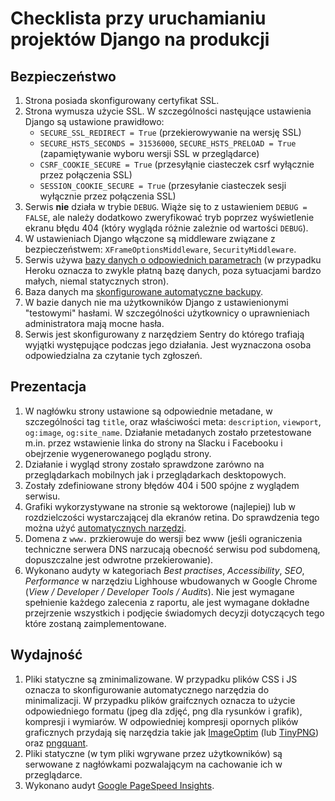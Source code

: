 # Checklista przy uruchamianiu projektów Django na produkcji

## Bezpieczeństwo
1. Strona posiada skonfigurowany certyfikat SSL.
2. Strona wymusza użycie SSL. W szczególności nastęujące ustawienia Django są ustawione prawidłowo:
    * `SECURE_SSL_REDIRECT = True` (przekierowywanie na wersję SSL)
    * `SECURE_HSTS_SECONDS = 31536000`, `SECURE_HSTS_PRELOAD = True` (zapamiętywanie wyboru wersji SSL w przeglądarce)
    * `CSRF_COOKIE_SECURE = True` (przesyłąnie ciasteczek csrf wyłącznie przez połączenia SSL)
    * `SESSION_COOKIE_SECURE = True` (przesyłanie ciasteczek sesji wyłącznie przez połączenia SSL)
3. Serwis **nie** działa w trybie `DEBUG`. Wiąże się to z ustawieniem `DEBUG = FALSE`, ale należy dodatkowo zweryfikować tryb poprzez wyświetlenie ekranu błędu 404 (który wygląda różnie zależnie od wartości `DEBUG`).
4. W ustawieniach Django włączone są middleware związane z bezpieczeństwem: `XFrameOptionsMiddleware`, `SecurityMiddleware`.
5. Serwis używa [bazy danych o odpowiednich parametrach](https://www.heroku.com/pricing#postgres-pricing) (w przypadku Heroku oznacza to zwykle płatną bazę danych, poza sytuacjami bardzo małych, niemal statycznych stron).
6. Baza danych ma [skonfigurowane automatyczne backupy](https://devcenter.heroku.com/articles/heroku-postgres-backups#scheduling-backups).
7. W bazie danych nie ma użytkowników Django z ustawienionymi "testowymi" hasłami. W szczególności użytkownicy o uprawnieniach administratora mają mocne hasła.
8. Serwis jest skonfigurowany z narzędziem Sentry do którego trafiają wyjątki występujące podczas jego działania. Jest wyznaczona osoba odpowiedzialna za czytanie tych zgłoszeń.

## Prezentacja
1. W nagłówku strony ustawione są odpowiednie metadane, w szczególności tag `title`, oraz właściwości meta: `description`, `viewport`, `og:image`, `og:site_name`. Działanie metadanych zostało przetestowane m.in. przez wstawienie linka do strony na Slacku i Facebooku i obejrzenie wygenerowanego poglądu strony.
2. Działanie i wygląd strony zostało sprawdzone zarówno na przeglądarkach mobilnych jak i przeglądarkach desktopowych.
3. Zostały zdefiniowane strony błędów 404 i 500 spójne z wyglądem serwisu.
4. Grafiki wykorzystywane na stronie są wektorowe (najlepiej) lub w rozdzielczości wystarczającej dla ekranów retina. Do sprawdzenia tego można użyć [automatycznych narzędzi](http://www.retinaextension.com/).
5. Domena z `www.` przkierowuje do wersji bez www (jeśli ograniczenia techniczne serwera DNS narzucają obecność serwisu pod subdomeną, dopuszczalne jest odwrotne przekierowanie).
6. Wykonano audyty w kategoriach *Best practises*, *Accessibility*, *SEO*, *Performance* w narzędziu Lighhouse wbudowanych w Google Chrome (*View / Developer / Developer Tools / Audits*). Nie jest wymagane spełnienie każdego zalecenia z raportu, ale jest wymagane dokładne przejrzenie wszystkich i podjęcie świadomych decyzji dotyczących tego które zostaną zaimplementowane.

## Wydajność
1. Pliki statyczne są zminimalizowane. W przypadku plików CSS i JS oznacza to skonfigurowanie automatycznego narzędzia do minimalizacji. W przypadku plików graifcznych oznacza to użycie odpowiedniego formatu (jpeg dla zdjęć, png dla rysunków i grafik), kompresji i wymiarów. W odpowiedniej kompresji opornych plików graficznych przydają się narzędzia takie jak [ImageOptim](https://imageoptim.com/) (lub [TinyPNG](https://tinypng.com/)) oraz [pngquant](https://pngquant.org/). 
2. Pliki statyczne (w tym pliki wgrywane przez użytkowników) są serwowane z nagłówkami pozwalającym na cachowanie ich w przeglądarce.
3. Wykonano audyt [Google PageSpeed Insights](https://developers.google.com/speed/pagespeed/insights/).
